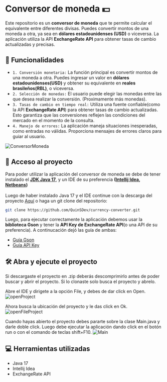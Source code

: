 # Conversor de moneda 💵
Este repositorio es un <strong>conversor de moneda</strong> que te permite calcular el equivalente entre diferentes divisas. Puedes convertir montos de una moneda a otra, ya sea en <strong>dólares estadounidenses (USD)</strong> o viceversa. La aplicación utiliza la API <strong>ExchangeRate API</strong> para obtener tasas de cambio actualizadas y precisas.

## 🔨 Funcionalidades 
- `1. Conversión monetaria:` La función principal es convertir montos de una moneda a otra. Puedes ingresar un valor en <strong>dólares estadounidenses(USD)</strong> y obtener su equivalente en <strong>reales brasileños(RBL)</strong>, o viceversa.
- `2. Selección de monedas:` El usuario puede elegir las monedas entre las que desea realizar la conversión. (Proximamente más monedas).
- `3. Tasas de cambio en tiempo real:` Utiliza una fuente confiable(como la API <strong>ExchangeRate API</strong>) para obtener tasas de cambio actualizadas. Esto garantiza que las conversiones reflejen las condiciones del mercado en el momento de la consulta.
- `4. Manejo de errores:` La aplicación maneja situaciones inesperadas, como entradas no válidas. Proporciona mensajes de errores claros para guiar al usuario.

![ConversorMoneda](https://github.com/QuinSDev/currency-converter/assets/132032504/1f3cf1ba-7b45-419b-aadb-a623453fa723)



## 📁 Acceso al proyecto
Para poder utilizar la aplicación del conversor de moneda se debe de tener instalado el <strong>[JDK Java 17](https://www.oracle.com/java/technologies/javase/jdk17-archive-downloads.html)</strong>, y un IDE de su preferencia <strong>([Intellij Idea](https://www.jetbrains.com/idea/download/?section=windows), [Netbeans](https://netbeans.apache.org/front/main/download/))</strong>
<br><br>
Luego de haber instalado Java 17 y el IDE continue con la descarga del proyecto [Aquí](https://github.com/QuinSDev/currency-converter/files/15155141/currency-converter-main.zip) o haga un git clone del repositorio:

```sh
git clone https://github.com/QuinSDev/currency-converter.git
```

Luego, para ejecutar correctamente la aplicación debemos usar la <strong>biblioteca Gson</strong> y tener la <strong>API Key de ExchangeRate API</strong>(o una API de su preferencia). A continucación dejó las guía de ambas:

- [Guía Gson](https://github.com/QuinSDev/currency-converter/blob/main/Gson.md)
- [Guía API Key](https://github.com/QuinSDev/currency-converter/blob/main/ApiKey.md)

## 🛠️ Abra y ejecute el proyecto
Si descargaste el proyecto en .zip deberás descomprimirlo antes de poder buscar y abrir el proyecto. Si lo clonaste solo busca el proyecto y abrelo.

Abre el IDE y dirigete a la opción File, y debes de dar click en Open.
![openProject](https://github.com/QuinSDev/currency-converter/assets/132032504/76381837-b9fa-4087-a466-aed9fbbc0270)

Ahora busca la ubicación del proyecto y le das click en Ok.
![openFileProject](https://github.com/QuinSDev/currency-converter/assets/132032504/5b837a3c-14df-4ea5-a4fa-36632547f6ea)

Cuando hayas abierto el proyecto debes pararte sobre la clase Main.java y darle doble click. Luego debe ejecutar la aplicación dando click en el botón run o con el comando de teclas shift+F10.
![Main](https://github.com/QuinSDev/currency-converter/assets/132032504/b382ab9d-e056-4164-8055-1b105e90aac9)

## 💻 Herramientas utilizadas
- Java 17
- Intellij Idea
- ExchangeRate API
